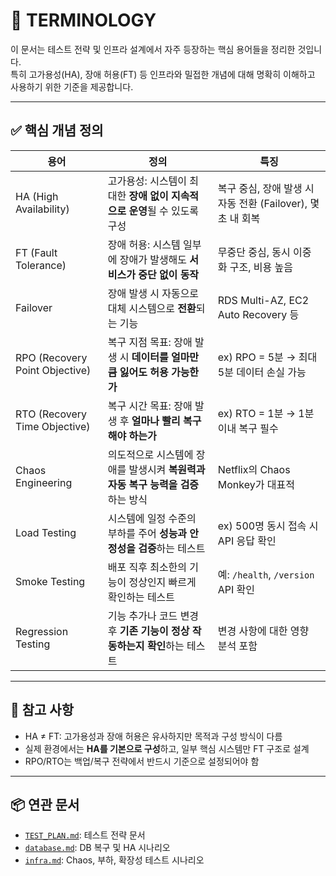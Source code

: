 # 📘 TERMINOLOGY

이 문서는 테스트 전략 및 인프라 설계에서 자주 등장하는 핵심 용어들을 정리한 것입니다.  
특히 고가용성(HA), 장애 허용(FT) 등 인프라와 밀접한 개념에 대해 명확히 이해하고 사용하기 위한 기준을 제공합니다.

---

## ✅ 핵심 개념 정의

| 용어 | 정의 | 특징 |
|------|------|------|
| HA (High Availability) | 고가용성: 시스템이 최대한 **장애 없이 지속적으로 운영**될 수 있도록 구성 | 복구 중심, 장애 발생 시 자동 전환 (Failover), 몇 초 내 회복 |
| FT (Fault Tolerance) | 장애 허용: 시스템 일부에 장애가 발생해도 **서비스가 중단 없이 동작** | 무중단 중심, 동시 이중화 구조, 비용 높음 |
| Failover | 장애 발생 시 자동으로 대체 시스템으로 **전환**되는 기능 | RDS Multi-AZ, EC2 Auto Recovery 등 |
| RPO (Recovery Point Objective) | 복구 지점 목표: 장애 발생 시 **데이터를 얼마만큼 잃어도 허용 가능한가** | ex) RPO = 5분 → 최대 5분 데이터 손실 가능 |
| RTO (Recovery Time Objective) | 복구 시간 목표: 장애 발생 후 **얼마나 빨리 복구해야 하는가** | ex) RTO = 1분 → 1분 이내 복구 필수 |
| Chaos Engineering | 의도적으로 시스템에 장애를 발생시켜 **복원력과 자동 복구 능력을 검증**하는 방식 | Netflix의 Chaos Monkey가 대표적 |
| Load Testing | 시스템에 일정 수준의 부하를 주어 **성능과 안정성을 검증**하는 테스트 | ex) 500명 동시 접속 시 API 응답 확인 |
| Smoke Testing | 배포 직후 최소한의 기능이 정상인지 빠르게 확인하는 테스트 | 예: `/health`, `/version` API 확인 |
| Regression Testing | 기능 추가나 코드 변경 후 **기존 기능이 정상 작동하는지 확인**하는 테스트 | 변경 사항에 대한 영향 분석 포함 |

---

## 📌 참고 사항

- HA ≠ FT: 고가용성과 장애 허용은 유사하지만 목적과 구성 방식이 다름
- 실제 환경에서는 **HA를 기본으로 구성**하고, 일부 핵심 시스템만 FT 구조로 설계
- RPO/RTO는 백업/복구 전략에서 반드시 기준으로 설정되어야 함

---

## 📦 연관 문서
- [`TEST_PLAN.md`](./TEST_PLAN.md): 테스트 전략 문서
- [`database.md`](../scenarios/database.md): DB 복구 및 HA 시나리오
- [`infra.md`](../scenarios/infra.md): Chaos, 부하, 확장성 테스트 시나리오
